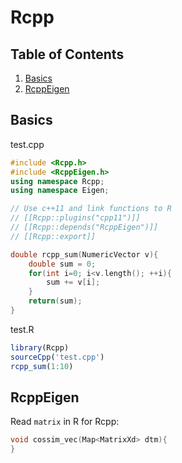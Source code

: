 # Rcpp

## Table of Contents
1. [Basics](#basics)
2. [RcppEigen](#rcppeigen)

## Basics
test.cpp
```cpp
#include <Rcpp.h>
#include <RcppEigen.h>
using namespace Rcpp;
using namespace Eigen;

// Use c++11 and link functions to R
// [[Rcpp::plugins("cpp11")]]
// [[Rcpp::depends("RcppEigen")]]
// [[Rcpp::export]]

double rcpp_sum(NumericVector v){
    double sum = 0;
    for(int i=0; i<v.length(); ++i){
        sum += v[i];
    }
    return(sum);
}
```
test.R
```r
library(Rcpp)
sourceCpp('test.cpp')
rcpp_sum(1:10)
```

## RcppEigen
Read `matrix` in R for Rcpp:
```cpp
void cossim_vec(Map<MatrixXd> dtm){
}
```
